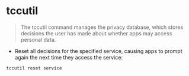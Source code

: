 # tccutil

> The tccutil command manages the privacy database, which stores decisions the user has made about whether apps may access personal data.

- Reset all decisions for the specified service, causing apps to prompt again the next time they access the service:

`tccutil reset service`
